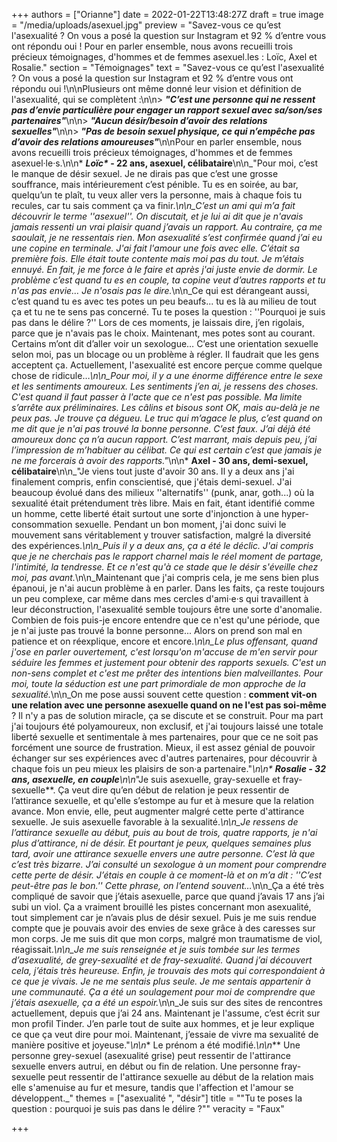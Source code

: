 +++
authors = ["Orianne"]
date = 2022-01-22T13:48:27Z
draft = true
image = "/media/uploads/asexuel.jpg"
preview = "Savez-vous ce qu’est l'asexualité ? On vous a posé la question sur Instagram et 92 % d’entre vous ont répondu oui ! Pour en parler ensemble, nous avons recueilli trois précieux témoignages, d'hommes et de femmes asexuel.les : Loïc, Axel et Rosalie."
section = "Témoignages"
text = "Savez-vous ce qu’est l'asexualité ? On vous a posé la question sur Instagram et 92 % d’entre vous ont répondu oui !\n\nPlusieurs ont même donné leur vision et définition de l'asexualité, qui se complètent :\n\n> **_\"C’est une personne qui ne ressent pas d’envie particulière pour engager un rapport sexuel avec sa/son/ses partenaires\"_**\n\n> **_\"Aucun désir/besoin d’avoir des relations sexuelles\"_**\n\n> **_\"Pas de besoin sexuel physique, ce qui n’empêche pas d’avoir des relations amoureuses\"_**\n\nPour en parler ensemble, nous avons recueilli trois précieux témoignages, d'hommes et de femmes asexuel·le·s.\n\n* **_Loïc&ast;_ - 22 ans, asexuel, célibataire**\n\n_\"Pour moi, c’est le manque de désir sexuel. Je ne dirais pas que c’est une grosse souffrance, mais intérieurement c’est pénible. Tu es en soirée, au bar, quelqu’un te plaît, tu veux aller vers la personne, mais à chaque fois tu recules, car tu sais comment ça va finir._\n\n_C’est un ami qui m’a fait découvrir le terme ''asexuel''. On discutait, et je lui ai dit que je n'avais jamais ressenti un vrai plaisir quand j’avais un rapport. Au contraire, ça me saoulait, je ne ressentais rien. Mon asexualité s’est confirmée quand j’ai eu une copine en terminale. J'ai fait l'amour une fois avec elle. C’était sa première fois. Elle était toute contente mais moi pas du tout. Je m’étais ennuyé. En fait, je me force à le faire et après j'ai juste envie de dormir. Le problème c’est quand tu es en couple, ta copine veut d’autres rapports et tu n'as pas envie… Je n'osais pas le dire._\n\n_Ce qui est dérangeant aussi, c’est quand tu es avec tes potes un peu beaufs... tu es là au milieu de tout ça et tu ne te sens pas concerné. Tu te poses la question : ''Pourquoi je suis pas dans le délire ?'' Lors de ces moments, je laissais dire, j’en rigolais, parce que je n'avais pas le choix. Maintenant, mes potes sont au courant. Certains m’ont dit d’aller voir un sexologue… C’est une orientation sexuelle selon moi, pas un blocage ou un problème à régler. Il faudrait que les gens acceptent ça. Actuellement, l'asexualité est encore perçue comme quelque chose de ridicule…_\n\n_Pour moi, il y a une énorme différence entre le sexe et les sentiments amoureux. Les sentiments j’en ai, je ressens des choses. C'est quand il faut passer à l'acte que ce n'est pas possible. Ma limite s’arrête aux préliminaires. Les câlins et bisous sont OK, mais au-delà je ne peux pas. Je trouve ça dégueu. Le truc qui m’agace le plus, c’est quand on me dit que je n'ai pas trouvé la bonne personne. C’est faux. J’ai déjà été amoureux donc ça n’a aucun rapport. C’est marrant, mais depuis peu, j’ai l’impression de m’habituer au célibat. Ce qui est certain c’est que jamais je ne me forcerais à avoir des rapports.\"_\n\n* **Axel - 30 ans, demi-sexuel, célibataire**\n\n_\"Je viens tout juste d'avoir 30 ans. Il y a deux ans j'ai finalement compris, enfin conscientisé, que j'étais demi-sexuel. J'ai beaucoup évolué dans des milieux ''alternatifs'' (punk, anar, goth...) où la sexualité était prétendument très libre. Mais en fait, étant identifié comme un homme, cette liberté était surtout une sorte d'injonction à une hyper-consommation sexuelle. Pendant un bon moment, j'ai donc suivi le mouvement sans véritablement y trouver satisfaction, malgré la diversité des expériences._\n\n_Puis il y a deux ans, ça a été le déclic. J'ai compris que je ne cherchais pas le rapport charnel mais le réel moment de partage, l'intimité, la tendresse. Et ce n'est qu'à ce stade que le désir s'éveille chez moi, pas avant._\n\n_Maintenant que j'ai compris cela, je me sens bien plus épanoui, je n'ai aucun problème à en parler. Dans les faits, ça reste toujours un peu complexe, car même dans mes cercles d'ami·e·s qui travaillent à leur déconstruction, l'asexualité semble toujours être une sorte d'anomalie. Combien de fois puis-je encore entendre que ce n'est qu'une période, que je n'ai juste pas trouvé la bonne personne... Alors on prend son mal en patience et on réexplique, encore et encore._\n\n_Le plus offensant, quand j'ose en parler ouvertement, c'est lorsqu'on m'accuse de m'en servir pour séduire les femmes et justement pour obtenir des rapports sexuels. C'est un non-sens complet et c'est me prêter des intentions bien malveillantes. Pour moi, toute la séduction est une part primordiale de mon approche de la sexualité._\n\n_On me pose aussi souvent cette question : **comment vit-on une relation avec une personne asexuelle quand on ne l'est pas soi-même** ? Il n'y a pas de solution miracle, ça se discute et se construit. Pour ma part j'ai toujours été polyamoureux, non exclusif, et j'ai toujours laissé une totale liberté sexuelle et sentimentale à mes partenaires, pour que ce ne soit pas forcément une source de frustration. Mieux, il est assez génial de pouvoir échanger sur ses expériences avec d'autres partenaires, pour découvrir à chaque fois un peu mieux les plaisirs de son·a partenaire.\"_\n\n* **Rosalie - 32 ans, asexuelle, en couple**\n\n_\"Je suis asexuelle, gray-sexuelle et fray-sexuelle&ast;&ast;. Ça veut dire qu’en début de relation je peux ressentir de l’attirance sexuelle, et qu'elle s’estompe au fur et à mesure que la relation avance. Mon envie, elle, peut augmenter malgré cette perte d'attirance sexuelle. Je suis asexuelle favorable à la sexualité._\n\n_Je ressens de l’attirance sexuelle au début, puis au bout de trois, quatre rapports, je n'ai plus d’attirance, ni de désir. Et pourtant je peux, quelques semaines plus tard, avoir une attirance sexuelle envers une autre personne. C’est là que c’est très bizarre. J’ai consulté un sexologue à un moment pour comprendre cette perte de désir. J’étais en couple à ce moment-là et on m’a dit : ''C’est peut-être pas le bon.'' Cette phrase, on l’entend souvent…_\n\n_Ça a été très compliqué de savoir que j’étais asexuelle, parce que quand j’avais 17 ans j’ai subi un viol. Ça a vraiment brouillé les pistes concernant mon asexualité, tout simplement car je n’avais plus de désir sexuel. Puis je me suis rendue compte que je pouvais avoir des envies de sexe grâce à des caresses sur mon corps. Je me suis dit que mon corps, malgré mon traumatisme de viol, réagissait._\n\n_Je me suis renseignée et je suis tombée sur les termes d’asexualité, de grey-sexualité et de fray-sexualité. Quand j’ai découvert cela, j’étais très heureuse. Enfin, je trouvais des mots qui correspondaient à ce que je vivais. Je ne me sentais plus seule. Je me sentais appartenir à une communauté. Ça a été un soulagement pour moi de comprendre que j’étais asexuelle, ça a été un espoir._\n\n_Je suis sur des sites de rencontres actuellement, depuis que j’ai 24 ans. Maintenant je l'assume, c’est écrit sur mon profil Tinder. J’en parle tout de suite aux hommes, et je leur explique ce que ça veut dire pour moi. Maintenant, j’essaie de vivre ma sexualité de manière positive et joyeuse.\"_\n\n_&ast; Le prénom a été modifié._\n\n_&ast;&ast; Une personne grey-sexuel (asexualité grise) peut ressentir de l'attirance sexuelle envers autrui, en début ou fin de relation. Une personne fray-sexuelle peut ressentir de l'attirance sexuelle au début de la relation mais elle s'amenuise au fur et mesure, tandis que l'affection et l'amour se développent._"
themes = ["asexualité ", "désir"]
title = "\"Tu te poses la question : pourquoi je suis pas dans le délire ?\""
veracity = "Faux"

+++
